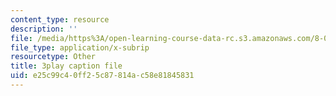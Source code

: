```yaml
---
content_type: resource
description: ''
file: /media/https%3A/open-learning-course-data-rc.s3.amazonaws.com/8-01sc-classical-mechanics-fall-2016/e25c99c40ff25c87814ac58e81845831_l_NW5pPXhg4.vtt
file_type: application/x-subrip
resourcetype: Other
title: 3play caption file
uid: e25c99c4-0ff2-5c87-814a-c58e81845831
---
```

